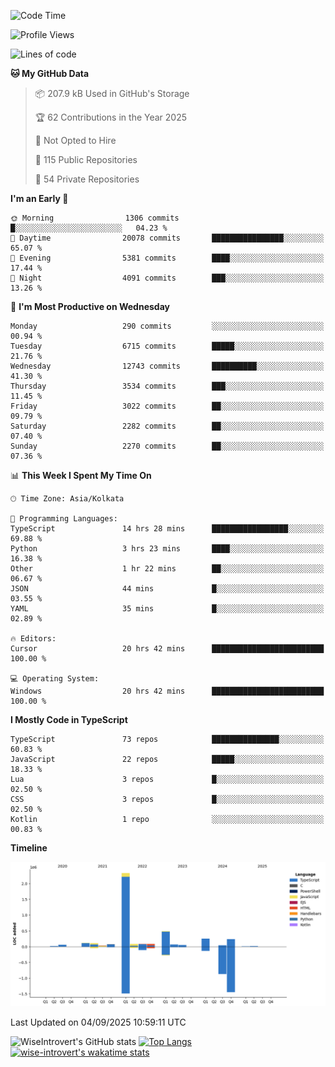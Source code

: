 <!--START_SECTION:waka-->
![Code Time](http://img.shields.io/badge/Code%20Time-2%2C486%20hrs%2022%20mins-blue)

![Profile Views](http://img.shields.io/badge/Profile%20Views-7-blue)

![Lines of code](https://img.shields.io/badge/From%20Hello%20World%20I%27ve%20Written-4.1%20million%20lines%20of%20code-blue)

**🐱 My GitHub Data** 

> 📦 207.9 kB Used in GitHub's Storage 
 > 
> 🏆 62 Contributions in the Year 2025
 > 
> 🚫 Not Opted to Hire
 > 
> 📜 115 Public Repositories 
 > 
> 🔑 54 Private Repositories 
 > 
**I'm an Early 🐤** 

```text
🌞 Morning                1306 commits        █░░░░░░░░░░░░░░░░░░░░░░░░   04.23 % 
🌆 Daytime                20078 commits       ████████████████░░░░░░░░░   65.07 % 
🌃 Evening                5381 commits        ████░░░░░░░░░░░░░░░░░░░░░   17.44 % 
🌙 Night                  4091 commits        ███░░░░░░░░░░░░░░░░░░░░░░   13.26 % 
```
📅 **I'm Most Productive on Wednesday** 

```text
Monday                   290 commits         ░░░░░░░░░░░░░░░░░░░░░░░░░   00.94 % 
Tuesday                  6715 commits        █████░░░░░░░░░░░░░░░░░░░░   21.76 % 
Wednesday                12743 commits       ██████████░░░░░░░░░░░░░░░   41.30 % 
Thursday                 3534 commits        ███░░░░░░░░░░░░░░░░░░░░░░   11.45 % 
Friday                   3022 commits        ██░░░░░░░░░░░░░░░░░░░░░░░   09.79 % 
Saturday                 2282 commits        ██░░░░░░░░░░░░░░░░░░░░░░░   07.40 % 
Sunday                   2270 commits        ██░░░░░░░░░░░░░░░░░░░░░░░   07.36 % 
```


📊 **This Week I Spent My Time On** 

```text
🕑︎ Time Zone: Asia/Kolkata

💬 Programming Languages: 
TypeScript               14 hrs 28 mins      █████████████████░░░░░░░░   69.88 % 
Python                   3 hrs 23 mins       ████░░░░░░░░░░░░░░░░░░░░░   16.38 % 
Other                    1 hr 22 mins        ██░░░░░░░░░░░░░░░░░░░░░░░   06.67 % 
JSON                     44 mins             █░░░░░░░░░░░░░░░░░░░░░░░░   03.55 % 
YAML                     35 mins             █░░░░░░░░░░░░░░░░░░░░░░░░   02.89 % 

🔥 Editors: 
Cursor                   20 hrs 42 mins      █████████████████████████   100.00 % 

💻 Operating System: 
Windows                  20 hrs 42 mins      █████████████████████████   100.00 % 
```

**I Mostly Code in TypeScript** 

```text
TypeScript               73 repos            ███████████████░░░░░░░░░░   60.83 % 
JavaScript               22 repos            █████░░░░░░░░░░░░░░░░░░░░   18.33 % 
Lua                      3 repos             █░░░░░░░░░░░░░░░░░░░░░░░░   02.50 % 
CSS                      3 repos             █░░░░░░░░░░░░░░░░░░░░░░░░   02.50 % 
Kotlin                   1 repo              ░░░░░░░░░░░░░░░░░░░░░░░░░   00.83 % 
```



**Timeline**

![Lines of Code chart](https://raw.githubusercontent.com/wise-introvert/wise-introvert/master/assets/bar_graph.png)


 Last Updated on 04/09/2025 10:59:11 UTC
<!--END_SECTION:waka-->

![WiseIntrovert's GitHub stats](https://github-readme-stats.vercel.app/api?username=wise-introvert&count_private=true&show_icons=true)
[![Top Langs](https://github-readme-stats.vercel.app/api/top-langs/?username=wise-introvert&langs_count=10)](https://github.com/anuraghazra/github-readme-stats)
[![wise-introvert's wakatime stats](https://github-readme-stats.vercel.app/api/wakatime?username=wiseintrovert)](https://github.com/anuraghazra/github-readme-stats)
